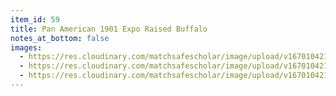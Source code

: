 ```yaml
---
item_id: 59
title: Pan American 1901 Expo Raised Buffalo
notes_at_bottom: false
images:
  - https://res.cloudinary.com/matchsafescholar/image/upload/v1670104215/buffalo2.jpg
  - https://res.cloudinary.com/matchsafescholar/image/upload/v1670104215/Buffalo5.jpg
  - https://res.cloudinary.com/matchsafescholar/image/upload/v1670104211/Buffalo4.jpg
---
```

